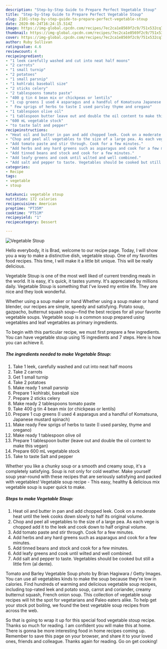 ```yaml
---
description: "Step-by-Step Guide to Prepare Perfect Vegetable Stoup"
title: "Step-by-Step Guide to Prepare Perfect Vegetable Stoup"
slug: 2101-step-by-step-guide-to-prepare-perfect-vegetable-stoup
date: 2020-06-24T16:24:15.514Z
image: https://img-global.cpcdn.com/recipes/7ec2ca1e8569f2c9/751x532cq70/vegetable-stoup-recipe-main-photo.jpg
thumbnail: https://img-global.cpcdn.com/recipes/7ec2ca1e8569f2c9/751x532cq70/vegetable-stoup-recipe-main-photo.jpg
cover: https://img-global.cpcdn.com/recipes/7ec2ca1e8569f2c9/751x532cq70/vegetable-stoup-recipe-main-photo.jpg
author: Ruby Sullivan
ratingvalue: 4.6
reviewcount: 4
recipeingredient:
- "1 leek carefully washed and cut into neat half moons"
- "2 carrots"
- "1 small turnip"
- "2 potatoes"
- "1 small parsnip"
- "1 kohlrabi baseball size"
- "2 sticks celery"
- "2 tablespoons tomato paste"
- "400 g tin 4 bean mix or chickpeas or lentils"
- "1 cup greens I used 4 asparagus and a handful of Komatsuna Japanese mustard spinach"
- " Few sprigs of herbs to taste I used parsley thyme and oregano"
- "1 tablespoon olive oil"
- "1 tablespoon butter leave out and double the oil content to make this vegan"
- "600 mL vegetable stock"
- "to taste Salt and pepper"
recipeinstructions:
- "Heat oil and butter in pan and add chopped leek. Cook on a moderate heat until the leek cooks down slowly to half its original volume."
- "Chop and peel all vegetables to the size of a large pea. As each vege is chopped add it to the leek and cook down to half original volume."
- "Add tomato paste and stir through. Cook for a few minutes."
- "Add herbs and any hard greens such as asparagus and cook for a few minutes."
- "Add tinned beans and stock and cook for a few minutes."
- "Add leafy greens and cook until wilted and well combined."
- "Add salt and pepper to taste. Vegetables should be cooked but still a little firm (al dente)."
categories:
- Recipe
tags:
- vegetable
- stoup

katakunci: vegetable stoup 
nutrition: 172 calories
recipecuisine: American
preptime: "PT35M"
cooktime: "PT51M"
recipeyield: "1"
recipecategory: Dessert

---
```



![Vegetable Stoup](https://img-global.cpcdn.com/recipes/7ec2ca1e8569f2c9/751x532cq70/vegetable-stoup-recipe-main-photo.jpg)

Hello everybody, it is Brad, welcome to our recipe page. Today, I will show you a way to make a distinctive dish, vegetable stoup. One of my favorites food recipes. This time, I will make it a little bit unique. This will be really delicious.

Vegetable Stoup is one of the most well liked of current trending meals in the world. It is easy, it's quick, it tastes yummy. It's appreciated by millions daily. Vegetable Stoup is something that I've loved my entire life. They are nice and they look wonderful.

Whether using a soup maker or hand Whether using a soup maker or hand blender, our recipes are simple, speedy and satisfying. Potato soup, gazpacho, butternut squash soup—find the best recipes for all your favorite vegetable soups. Vegetable soup is a common soup prepared using vegetables and leaf vegetables as primary ingredients.


To begin with this particular recipe, we must first prepare a few ingredients. You can have vegetable stoup using 15 ingredients and 7 steps. Here is how you can achieve it.

<!--inarticleads1-->

##### The ingredients needed to make Vegetable Stoup:

1. Take 1 leek, carefully washed and cut into neat half moons
1. Take 2 carrots
1. Get 1 small turnip
1. Take 2 potatoes
1. Make ready 1 small parsnip
1. Prepare 1 kohlrabi, baseball size
1. Prepare 2 sticks celery
1. Make ready 2 tablespoons tomato paste
1. Take 400 g tin 4 bean mix (or chickpeas or lentils)
1. Prepare 1 cup greens (I used 4 asparagus and a handful of Komatsuna, Japanese mustard spinach)
1. Make ready  Few sprigs of herbs to taste (I used parsley, thyme and oregano)
1. Make ready 1 tablespoon olive oil
1. Prepare 1 tablespoon butter (leave out and double the oil content to make this vegan)
1. Prepare 600 mL vegetable stock
1. Take to taste Salt and pepper


Whether you like a chunky soup or a smooth and creamy soup, it&#39;s a completely satisfying. Soup is not only for cold weather. Make yourself soup year-round with these recipes that are seriously satisfying and packed with vegetables! Vegetable soup recipe - This easy, healthy &amp; delicious mix vegetable soup is super quick to make. 

<!--inarticleads2-->

##### Steps to make Vegetable Stoup:

1. Heat oil and butter in pan and add chopped leek. Cook on a moderate heat until the leek cooks down slowly to half its original volume.
1. Chop and peel all vegetables to the size of a large pea. As each vege is chopped add it to the leek and cook down to half original volume.
1. Add tomato paste and stir through. Cook for a few minutes.
1. Add herbs and any hard greens such as asparagus and cook for a few minutes.
1. Add tinned beans and stock and cook for a few minutes.
1. Add leafy greens and cook until wilted and well combined.
1. Add salt and pepper to taste. Vegetables should be cooked but still a little firm (al dente).


Tomato and Barley Vegetable Soup photo by Brian Hagiwara / Getty Images. You can use all vegetables kinds to make the soup because they&#39;re low in calories. Find hundreds of warming and delicious vegetable soup recipes, including top-rated leek and potato soup, carrot and coriander, creamy butternut squash, French onion soup. This collection of vegetable soup recipes will hit the spot for vegetarians and Paleo eaters alike. To help get your stock pot boiling, we found the best vegetable soup recipes from across the web. 

So that is going to wrap it up for this special food vegetable stoup recipe. Thanks so much for reading. I am confident you will make this at home. There is gonna be more interesting food in home recipes coming up. Remember to save this page on your browser, and share it to your loved ones, friends and colleague. Thanks again for reading. Go on get cooking!
